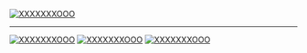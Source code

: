 [![XXXXXXXOOO](https://raw.githubusercontent.com/setetres/setetres/master/xxxxxxxooo.svg)](http://xxxxxxx.ooo)

<hr>

[![XXXXXXXOOO](https://img.shields.io/badge/FEIN-OUT_NOW-red)](http://xxxxxxx.ooo) [![XXXXXXXOOO](https://img.shields.io/badge/FEIN-OUT_NOW-red)](http://xxxxxxx.ooo) [![XXXXXXXOOO](https://img.shields.io/badge/FEIN-OUT_NOW-red)](http://xxxxxxx.ooo)
